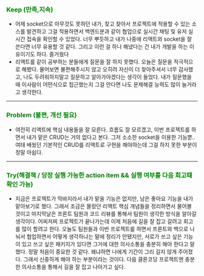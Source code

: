 ### <span style="color: green">Keep (만족,지속)<span>

- 어제 socket으로 아무것도 못하던 내가, 찾고 찾아서 프로젝트에 적용할 수 있는 소스를 발견하고 그걸 적용하면서 백엔드분과 같이 협업으로 실시간 채팅 및 유저 실시간 접속을 확인할 수 있었다. 너무 뿌듯하고 내가 나중에 리액트와 socket을 잘 쓴다면 너무 유용할 것 같다. 그리고 이런 걸 하나 해냈다는 건 내가 개발을 하는 이유이기도 하다. 즐거웠다
- 리액트를 같이 공부하는 분들에게 질문을 잘 하지 못했다. 오늘은 질문을 적극적으로 해봤다. 물어보면 불편해주시지 않고 오히려 자신이 더 찾아주셔서 너무 감사했고, 나도 두려워하지말고 질문하고 알아가야겠다는 생각이 들었다. 내가 질문했을 때 이사람이 어떤식으로 접근했는지 그걸 안다면 나도 문제해결 능력도 많이 늘거라고 생각한다.

<hr>

### <span style="color: green">Problem (불편, 개선 필요)<span>

- 여전히 리액트에 핵심 내용들을 잘 모른다. 흐름도 잘 모르겠고, 이번 프로젝트를 하면서 내가 맡은 CRUD는 거의 없다고 본다. 그저 소소한 socket을 이용한 기능뿐.. 여태 배웠던 기본적인 CRUD를 리액트로 구현을 해야하는데 그걸 하지 못한 부분이 정말 아쉽다.

<hr>

### <span style="color: green">Try(해결책 / 당장 실행 가능한 action item && 실행 여부를 다음 회고때 확인 가능)<span>

- 지금은 프로젝트가 막바지라서 내가 맡을 기능은 없지만, 남은 좋아요 기능을 내가 맡아보기로 했다. 그래서 조금은 몰랐던 리액트 핵심 개념들을 정리하면서 물어볼 것이고 마지막날은 프론트 팀원과 코드 리뷰를 통해서 팀원이 생각한 방식을 알아갈 생각이다. 어찌저찌 프로젝트가 끝나가는데 이제 처음에 길을 잘 잡고 갈려고 회고를 많이 할려고 한다. 오늘도 팀원들과 이번 프로젝트를 하면서 프론트와 백으로 나눠서 협업하면서 어떻게 생각하냐는 말에 정리가 안됐지만, 서로가 쓰고 싶은 기능이 있고 쓰고 싶은 패키지가 있다면 그거에 대한 의사소통을 충분히 해야 한다고 말했다. 정말 처음이 중요한 것 같다. 왜냐하면 나에게 기간이 그리 길지 않게 주어졌다. 그래서 신중하게 해야 하는 부분이라는 것이다. 다음 클론코딩 프로젝트엔 충분한 의사소통을 통해서 길을 잘 잡고 나아가고 싶다.
